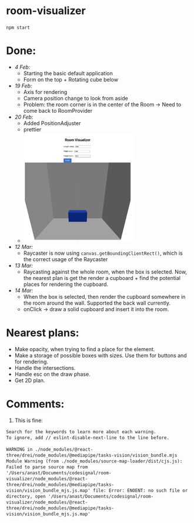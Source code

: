 # room-visualizer

`npm start`

# Done:

- _4 Feb:_
  - Starting the basic default application
  - Form on the top + Rotating cube below
- _19 Feb:_
  - Axis for rendering
  - Camera position change to look from aside
  - Problem: the room corner is in the center of the Room -> Need to come back to RoomProvider
- _20 Feb:_
  - Added PositionAdjuster
  - prettier
  - <img src="./img_progress/2025-02-20.png" alt="Alt text" width="300" height="300">
- _12 Mar:_
  - Raycaster is now using `canvas.getBoundingClientRect()`, which is the correct usage of the Raycaster
- _13 Mar:_
  - Raycasting against the whole room, when the box is selected. Now, the nearest plan is get the render a cupboard + find the potential places for rendering the cupboard.
- _14 Mar:_
  - When the box is selected, then render the cupboard somewhere in the room around the wall. Supported the back wall currently.
  - onClick -> draw a solid cupboard and insert it into the room.

# Nearest plans:

- Make opacity, when trying to find a place for the element.
- Make a storage of possible boxes with sizes. Use them for buttons and for rendering.
- Handle the intersections.
- Handle esc on the draw phase.
- Get 2D plan.

# Comments:

1. This is fine:

```
Search for the keywords to learn more about each warning.
To ignore, add // eslint-disable-next-line to the line before.

WARNING in ./node_modules/@react-three/drei/node_modules/@mediapipe/tasks-vision/vision_bundle.mjs
Module Warning (from ./node_modules/source-map-loader/dist/cjs.js):
Failed to parse source map from '/Users/anast/Documents/codesignal/room-visualizer/node_modules/@react-three/drei/node_modules/@mediapipe/tasks-vision/vision_bundle_mjs.js.map' file: Error: ENOENT: no such file or directory, open '/Users/anast/Documents/codesignal/room-visualizer/node_modules/@react-three/drei/node_modules/@mediapipe/tasks-vision/vision_bundle_mjs.js.map'
```
